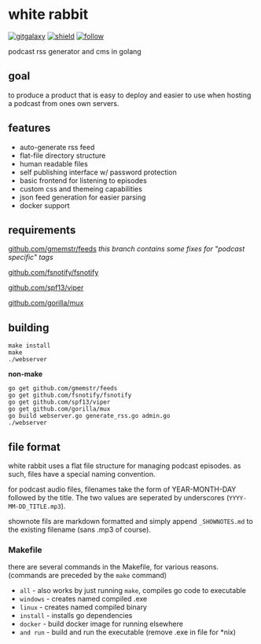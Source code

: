 # white rabbit

[![gitgalaxy](https://img.shields.io/badge/website-gitgalaxy.com-blue.svg)](https://gitgalaxy.com) [![shield](https://img.shields.io/badge/live-podcast.gitgalaxy.com-green.svg)](https://podcast.gitgalaxy.com) [![follow](https://img.shields.io/twitter/follow/gitgalaxy.svg?style=social&label=Follow)](https://twitter.com/gitgalaxy)


podcast rss generator and cms in golang

## goal

to produce a product that is easy to deploy and easier to use when hosting a podcast from ones own servers. 

## features

 * auto-generate rss feed
 * flat-file directory structure
 * human readable files
 * self publishing interface w/ password protection
 * basic frontend for listening to episodes
 * custom css and themeing capabilities
 * json feed generation for easier parsing
 * docker support

## requirements

[github.com/gmemstr/feeds](https://github.com/gmemstr/feeds) _this branch contains some fixes for "podcast specific" tags_

[github.com/fsnotify/fsnotify](https://github.com/fsnotify/fsnotify)

[github.com/spf13/viper](https://github.com/spf13/viper)

[github.com/gorilla/mux](https://github.com/gorilla/mux)

## building

```
make install
make
./webserver
```


**non-make**
```
go get github.com/gmemstr/feeds
go get github.com/fsnotify/fsnotify
go get github.com/spf13/viper
go get github.com/gorilla/mux
go build webserver.go generate_rss.go admin.go
./webserver
```

## file format

white rabbit uses a flat file structure for managing podcast episodes. as such, files have a special naming convention.

for podcast audio files, filenames take the form of YEAR-MONTH-DAY followed by the title. The two values are
seperated by underscores (`YYYY-MM-DD_TITLE.mp3`).

shownote fils are markdown formatted and simply append `_SHOWNOTES.md` to the existing filename (sans .mp3 of course). 

### Makefile

there are several commands in the Makefile, for various reasons. (commands are preceded by the `make` command)

 * `all` - also works by just running `make`, compiles go code to executable
 * `windows` - creates named compiled .exe
 * `linux` - creates named compiled binary
 * `install` - installs go dependencies 
 * `docker` - build docker image for running elsewhere
 * `and run` - build and run the executable (remove .exe in file for \*nix)